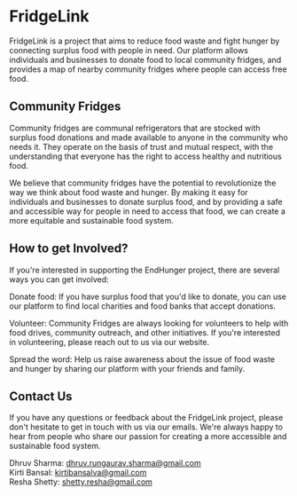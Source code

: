 
# FridgeLink

FridgeLink is a project that aims to reduce food waste and fight hunger by connecting surplus food with people in need. Our platform allows individuals and businesses to donate food to local community fridges, and provides a map of nearby community fridges where people can access free food.

## Community Fridges

Community fridges are communal refrigerators that are stocked with surplus food donations and made available to anyone in the community who needs it. They operate on the basis of trust and mutual respect, with the understanding that everyone has the right to access healthy and nutritious food.

We believe that community fridges have the potential to revolutionize the way we think about food waste and hunger. By making it easy for individuals and businesses to donate surplus food, and by providing a safe and accessible way for people in need to access that food, we can create a more equitable and sustainable food system.

## How to get Involved?

If you're interested in supporting the EndHunger project, there are several ways you can get involved:

Donate food: If you have surplus food that you'd like to donate, you can use our platform to find local charities and food banks that accept donations.

Volunteer: Community Fridges are always looking for volunteers to help with food drives, community outreach, and other initiatives. If you're interested in volunteering, please reach out to us via our website.

Spread the word: Help us raise awareness about the issue of food waste and hunger by sharing our platform with your friends and family.


## Contact Us

If you have any questions or feedback about the FridgeLink project, please don't hesitate to get in touch with us via our emails. We're always happy to hear from people who share our passion for creating a more accessible and sustainable food system.

Dhruv Sharma: dhruv.rungaurav.sharma@gmail.com            
Kirti Bansal: kirtibansalva@gmail.com         
Resha Shetty: shetty.resha@gmail.com
